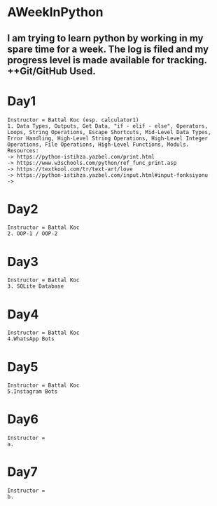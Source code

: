 # AWeekInPython
 I am trying to learn python by working in my spare time for a week. The log is filed and my progress level is made available for tracking. ++Git/GitHub Used.
 -------------------------------------------------------------------------------------------
# Day1
    Instructor = Battal Koc (esp. calculator1)
    1. Data Types, Outputs, Get Data, "if - elif - else", Operators, Loops, String Operations, Escape Shortcuts, Mid-Level Data Types, Error Handling, High-Level String Operations, High-Level Integer Operations, File Operations, High-Level Functions, Moduls.
    Resources:
    -> https://python-istihza.yazbel.com/print.html
    -> https://www.w3schools.com/python/ref_func_print.asp
    -> https://textkool.com/tr/text-art/love
    -> https://python-istihza.yazbel.com/input.html#input-fonksiyonu
    ->

# Day2
    Instructor = Battal Koc
    2. OOP-1 / OOP-2
# Day3
    Instructor = Battal Koc
    3. SQLite Database
# Day4
    Instructor = Battal Koc
    4.WhatsApp Bots
# Day5
    Instructor = Battal Koc
    5.Instagram Bots
# Day6
    Instructor = 
    a.
# Day7
    Instructor = 
    b.